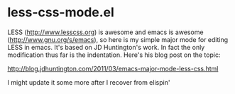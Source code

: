 # less-css-mode.el

LESS (http://www.lesscss.org) is awesome and emacs is awesome
(http://www.gnu.org/s/emacs), so here is my simple major mode for
editing LESS in emacs. It's based on JD Huntington's work. In fact the
only modification thus far is the indentation. Here's his blog post on
the topic:

http://blog.jdhuntington.com/2011/03/emacs-major-mode-less-css.html

I might update it some more after I recover from elispin'
